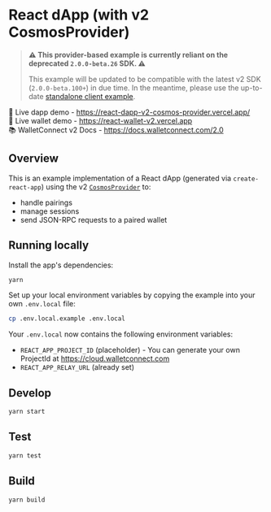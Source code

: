 # React dApp (with v2 CosmosProvider)

> **⚠️ This provider-based example is currently reliant on the deprecated `2.0.0-beta.26` SDK. ⚠️**
>
> This example will be updated to be compatible with the latest v2 SDK (`2.0.0-beta.100+`) in due time.
> In the meantime, please use the up-to-date [standalone client example](../react-dapp-v2/).

🔗 Live dapp demo - https://react-dapp-v2-cosmos-provider.vercel.app/ <br />
🔗 Live wallet demo - https://react-wallet-v2.vercel.app <br />
📚 WalletConnect v2 Docs - https://docs.walletconnect.com/2.0

## Overview

This is an example implementation of a React dApp (generated via `create-react-app`) using the v2 [`CosmosProvider`](https://docs.walletconnect.com/2.0/quick-start/dapps/cosmos-provider) to:

- handle pairings
- manage sessions
- send JSON-RPC requests to a paired wallet

## Running locally

Install the app's dependencies:

```bash
yarn
```

Set up your local environment variables by copying the example into your own `.env.local` file:

```bash
cp .env.local.example .env.local
```

Your `.env.local` now contains the following environment variables:

- `REACT_APP_PROJECT_ID` (placeholder) - You can generate your own ProjectId at https://cloud.walletconnect.com
- `REACT_APP_RELAY_URL` (already set)

## Develop

```bash
yarn start
```

## Test

```bash
yarn test
```

## Build

```bash
yarn build
```
